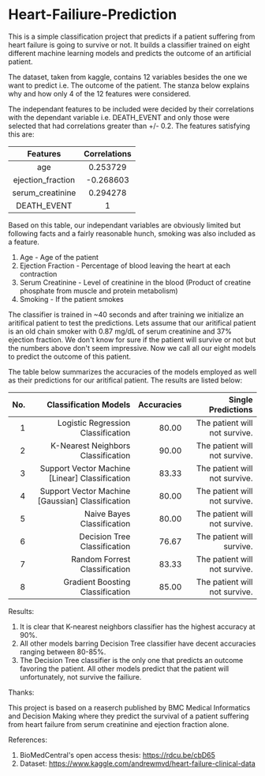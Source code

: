 # Heart-Failiure-Prediction

This is a simple classification project that predicts if a patient suffering from heart failure is going to survive or not. It builds a classifier trained on eight different machine learning models and predicts the outcome of an artificial patient. 

The dataset, taken from kaggle, contains 12 variables besides the one we want to predict i.e. The outcome of the patient. The stanza below explains why and how only 4 of the 12 features were considered.

The independant features to be included were decided by their correlations with the dependant variable i.e. DEATH_EVENT and only those were selected that had correlations greater than +/- 0.2. The features satisfying this are:

|Features              |Correlations|
|:--------------------:|:----------:|
|age                   |  0.253729  |
|ejection_fraction     | -0.268603  |
|serum_creatinine      |  0.294278  |
|DEATH_EVENT           |     1      |

Based on this table, our independant variables are obviously limited but following facts and a fairly reasonable hunch, smoking was also included as a feature.

 1) Age - Age of the patient
 2) Ejection Fraction - Percentage of blood leaving the heart at each contraction
 3) Serum Creatinine - Level of creatinine in the blood (Product of creatine phosphate from muscle and protein metabolism)
 4) Smoking - If the patient smokes
 
The classifier is trained in ~40 seconds and after training we initialize an aritifical patient to test the predictions.
Lets assume that our aritifical patient is an old chain smoker with 0.87 mg/dL of serum creatinine and 37% ejection fraction.
We don't know for sure if the patient will survive or not but the numbers above don't seem impressive.
Now we call all our eight models to predict the outcome of this patient.

The table below summarizes the accuracies of the models employed as well as their predictions for our aritifical patient. The results are listed below:

|No.|Classification Models                            |Accuracies|      Single Predictions     |
|--:|------------------------------------------------:|---------:|----------------------------:|
| 1 |Logistic Regression Classification               |   80.00  |The patient will not survive.|
| 2 |K-Nearest Neighbors Classification               |   90.00  |The patient will not survive.|
| 3 |Support Vector Machine [Linear] Classification   |   83.33  |The patient will not survive.|
| 4 |Support Vector Machine [Gaussian] Classification |   80.00  |The patient will not survive.|
| 5 |Naive Bayes Classification                       |   80.00  |The patient will not survive.|
| 6 |Decision Tree Classification                     |   76.67  |The patient will survive.    |
| 7 |Random Forrest Classification                    |   83.33  |The patient will not survive.|
| 8 |Gradient Boosting Classification                 |   85.00  |The patient will not survive.|

Results:

1) It is clear that K-nearest neighbors classifier has the highest accuracy at 90%.
2) All other models barring Decision Tree classifier have decent accuracies ranging between 80-85%.
3) The Decision Tree classifier is the only one that predicts an outcome favoring the patient. All other models predict that the patient will unfortunately, not survive the failiure.

Thanks: 

This project is based on a reaserch published by BMC Medical Informatics and Decision Making where they predict the survival of a patient suffering from heart failure from serum creatinine and ejection fraction alone. 

References:

1) BioMedCentral's open access thesis: https://rdcu.be/cbD65
2) Dataset: https://www.kaggle.com/andrewmvd/heart-failure-clinical-data
